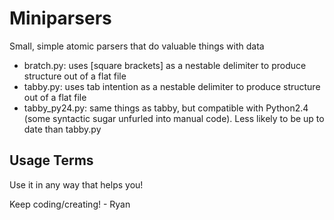 # Miniparsers #

Small, simple atomic parsers that do valuable things with data

* bratch.py: uses [square brackets] as a nestable delimiter to produce structure out of a flat file
* tabby.py: uses tab intention as a nestable delimiter to produce structure out of a flat file
* tabby_py24.py: same things as tabby, but compatible with Python2.4 (some syntactic sugar unfurled into manual code).  Less likely to be up to date than tabby.py

## Usage Terms ##
Use it in any way that helps you!

Keep coding/creating! - Ryan

